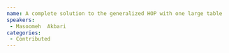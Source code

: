 ```yaml
--- 
name: A complete solution to the generalized HOP with one large table 
speakers: 
 - Masoomeh  Akbari  
categories:
 - Contributed
--- 
```

 
